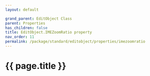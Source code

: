```yaml
---
layout: default

grand_parent: EditObject Class
parent: Properties
has_children: false
title: EditObject.IMEZoomRatio property
nav_order: 11
permalink: /package/standard/editobject/properties/imezoomratio
---
```

# {{ page.title }}




